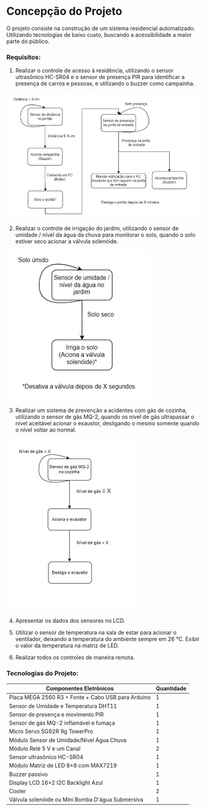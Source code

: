 # Concepção do Projeto

O projeto consiste na construção de um sistema residencial automatizado. Utilizando tecnologias de baixo custo, buscando a acessibilidade a maior parte do público. 

### Requisitos:

1. Realizar o controle de acesso à residência, utilizando o sensor ultrasônico HC-SR04 e o sensor de presença PIR para identificar a presença de carros e pessoas, e utilizando o buzzer como campainha.

![](./figuras/fluxograma_areaexterna.png)

2. Realizar o controle de irrigação do jardim, utilizando o sensor de umidade / nível da água da chuva para monitorar o solo, quando o solo estiver seco acionar a válvula solenóide.

![](./figuras/fluxograma_jardim.png)

3. Realizar um sistema de prevenção a acidentes com gás de cozinha, utilizando o sensor de gás MQ-2, quando os nível de gás ultrapassar o nível aceitável acionar o exaustor, desligando o mesmo somente quando o nível voltar ao normal.

![](./figuras/fluxograma_cozinha.png)

4. Apresentar os dados dos sensores no LCD.

5. Utilizar o sensor de temperatura na sala de estar para acionar o ventilador, deixando a temperatura do ambiente sempre em 26 °C. Exibir o valor da temperatura na matriz de LED. 

6. Realizar todos os controles de maneira remota.

### Tecnologias do Projeto:

|  Componentes Eletrônicos                           | Quantidade |
| -------------------------------------------------- | ---------- |
| Placa MEGA 2560 R3 + Fonte + Cabo USB para Arduino | 1 |
| Sensor de Umidade e Temperatura DHT11 | 1 |
| Sensor de presença e movimento PIR | 1 |
| Sensor de gás MQ-2 inflamável e fumaça | 1 |
| Micro Servo SG92R 9g TowerPro | 1 |
| Módulo Sensor de Umidade/Nível Água Chuva | 1 |
| Módulo Relé 5 V e um Canal | 2 |
| Sensor ultrasônico HC-SR04 | 1 |
| Módulo Matriz de LED 8×8 com MAX7219 | 1 |
| Buzzer passivo | 1 |
| Display LCD 16×2 I2C Backlight Azul | 1 |
| Cooler | 2 |
| Válvula solenóide ou Mini Bomba D'água Submersiva | 1 |




